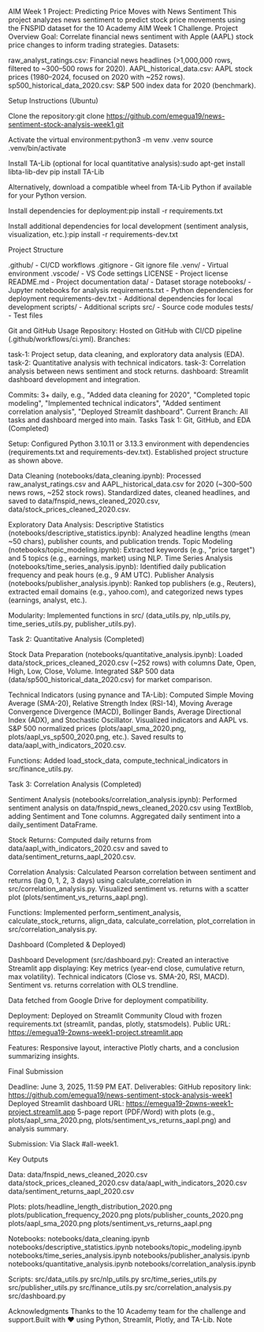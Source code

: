 AIM Week 1 Project: Predicting Price Moves with News Sentiment
This project analyzes news sentiment to predict stock price movements using the FNSPID dataset for the 10 Academy AIM Week 1 Challenge.
Project Overview
Goal: Correlate financial news sentiment with Apple (AAPL) stock price changes to inform trading strategies.
Datasets:

raw_analyst_ratings.csv: Financial news headlines (>1,000,000 rows, filtered to ~300–500 rows for 2020).
AAPL_historical_data.csv: AAPL stock prices (1980–2024, focused on 2020 with ~252 rows).
sp500_historical_data_2020.csv: S&P 500 index data for 2020 (benchmark).

Setup Instructions (Ubuntu)

Clone the repository:git clone https://github.com/emegua19/news-sentiment-stock-analysis-week1.git


Activate the virtual environment:python3 -m venv .venv
source .venv/bin/activate


Install TA-Lib (optional for local quantitative analysis):sudo apt-get install libta-lib-dev
pip install TA-Lib


Alternatively, download a compatible wheel from TA-Lib Python if available for your Python version.


Install dependencies for deployment:pip install -r requirements.txt


Install additional dependencies for local development (sentiment analysis, visualization, etc.):pip install -r requirements-dev.txt



Project Structure

.github/ - CI/CD workflows
.gitignore - Git ignore file
.venv/ - Virtual environment
.vscode/ - VS Code settings
LICENSE - Project license
README.md - Project documentation
data/ - Dataset storage
notebooks/ - Jupyter notebooks for analysis
requirements.txt - Python dependencies for deployment
requirements-dev.txt - Additional dependencies for local development
scripts/ - Additional scripts
src/ - Source code modules
tests/ - Test files

Git and GitHub Usage
Repository: Hosted on GitHub with CI/CD pipeline (.github/workflows/ci.yml).
Branches:

task-1: Project setup, data cleaning, and exploratory data analysis (EDA).
task-2: Quantitative analysis with technical indicators.
task-3: Correlation analysis between news sentiment and stock returns.
dashboard: Streamlit dashboard development and integration.

Commits: 3+ daily, e.g., "Added data cleaning for 2020", "Completed topic modeling", "Implemented technical indicators", "Added sentiment correlation analysis", "Deployed Streamlit dashboard".
Current Branch: All tasks and dashboard merged into main.
Tasks
Task 1: Git, GitHub, and EDA (Completed)

Setup:
Configured Python 3.10.11 or 3.13.3 environment with dependencies (requirements.txt and requirements-dev.txt).
Established project structure as shown above.


Data Cleaning (notebooks/data_cleaning.ipynb):
Processed raw_analyst_ratings.csv and AAPL_historical_data.csv for 2020 (~300–500 news rows, ~252 stock rows).
Standardized dates, cleaned headlines, and saved to data/fnspid_news_cleaned_2020.csv, data/stock_prices_cleaned_2020.csv.


Exploratory Data Analysis:
Descriptive Statistics (notebooks/descriptive_statistics.ipynb): Analyzed headline lengths (mean ~50 chars), publisher counts, and publication trends.
Topic Modeling (notebooks/topic_modeling.ipynb): Extracted keywords (e.g., "price target") and 5 topics (e.g., earnings, market) using NLP.
Time Series Analysis (notebooks/time_series_analysis.ipynb): Identified daily publication frequency and peak hours (e.g., 9 AM UTC).
Publisher Analysis (notebooks/publisher_analysis.ipynb): Ranked top publishers (e.g., Reuters), extracted email domains (e.g., yahoo.com), and categorized news types (earnings, analyst, etc.).


Modularity: Implemented functions in src/ (data_utils.py, nlp_utils.py, time_series_utils.py, publisher_utils.py).

Task 2: Quantitative Analysis (Completed)

Stock Data Preparation (notebooks/quantitative_analysis.ipynb):
Loaded data/stock_prices_cleaned_2020.csv (~252 rows) with columns Date, Open, High, Low, Close, Volume.
Integrated S&P 500 data (data/sp500_historical_data_2020.csv) for market comparison.


Technical Indicators (using pynance and TA-Lib):
Computed Simple Moving Average (SMA-20), Relative Strength Index (RSI-14), Moving Average Convergence Divergence (MACD), Bollinger Bands, Average Directional Index (ADX), and Stochastic Oscillator.
Visualized indicators and AAPL vs. S&P 500 normalized prices (plots/aapl_sma_2020.png, plots/aapl_vs_sp500_2020.png, etc.).
Saved results to data/aapl_with_indicators_2020.csv.


Functions: Added load_stock_data, compute_technical_indicators in src/finance_utils.py.

Task 3: Correlation Analysis (Completed)

Sentiment Analysis (notebooks/correlation_analysis.ipynb):
Performed sentiment analysis on data/fnspid_news_cleaned_2020.csv using TextBlob, adding Sentiment and Tone columns.
Aggregated daily sentiment into a daily_sentiment DataFrame.


Stock Returns:
Computed daily returns from data/aapl_with_indicators_2020.csv and saved to data/sentiment_returns_aapl_2020.csv.


Correlation Analysis:
Calculated Pearson correlation between sentiment and returns (lag 0, 1, 2, 3 days) using calculate_correlation in src/correlation_analysis.py.
Visualized sentiment vs. returns with a scatter plot (plots/sentiment_vs_returns_aapl.png).


Functions: Implemented perform_sentiment_analysis, calculate_stock_returns, align_data, calculate_correlation, plot_correlation in src/correlation_analysis.py.

Dashboard (Completed & Deployed)

Dashboard Development (src/dashboard.py):
Created an interactive Streamlit app displaying:
Key metrics (year-end close, cumulative return, max volatility).
Technical indicators (Close vs. SMA-20, RSI, MACD).
Sentiment vs. returns correlation with OLS trendline.


Data fetched from Google Drive for deployment compatibility.


Deployment:
Deployed on Streamlit Community Cloud with frozen requirements.txt (streamlit, pandas, plotly, statsmodels).
Public URL: https://emegua19-2pwns-week1-project.streamlit.app


Features: Responsive layout, interactive Plotly charts, and a conclusion summarizing insights.

Final Submission

Deadline: June 3, 2025, 11:59 PM EAT.
Deliverables:
GitHub repository link: https://github.com/emegua19/news-sentiment-stock-analysis-week1
Deployed Streamlit dashboard URL: https://emegua19-2pwns-week1-project.streamlit.app
5-page report (PDF/Word) with plots (e.g., plots/aapl_sma_2020.png, plots/sentiment_vs_returns_aapl.png) and analysis summary.


Submission: Via Slack #all-week1.

Key Outputs

Data:
data/fnspid_news_cleaned_2020.csv
data/stock_prices_cleaned_2020.csv
data/aapl_with_indicators_2020.csv
data/sentiment_returns_aapl_2020.csv


Plots:
plots/headline_length_distribution_2020.png
plots/publication_frequency_2020.png
plots/publisher_counts_2020.png
plots/aapl_sma_2020.png
plots/sentiment_vs_returns_aapl.png


Notebooks:
notebooks/data_cleaning.ipynb
notebooks/descriptive_statistics.ipynb
notebooks/topic_modeling.ipynb
notebooks/time_series_analysis.ipynb
notebooks/publisher_analysis.ipynb
notebooks/quantitative_analysis.ipynb
notebooks/correlation_analysis.ipynb


Scripts:
src/data_utils.py
src/nlp_utils.py
src/time_series_utils.py
src/publisher_utils.py
src/finance_utils.py
src/correlation_analysis.py
src/dashboard.py



Acknowledgments
Thanks to the 10 Academy team for the challenge and support.Built with ❤️ using Python, Streamlit, Plotly, and TA-Lib.
Note
